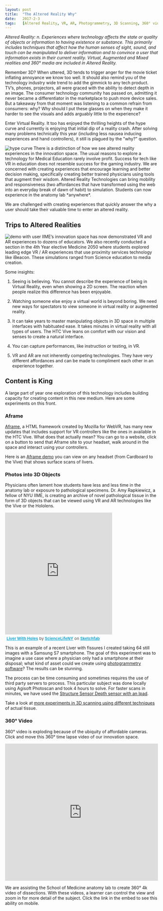 ```yaml
---
layout: post
title:  "The Altered Reality Why"
date:   2017-2-3
tags:   [Altered Reality, VR, AR, Photogrammetry, 3D Scanning, 360° video]
---
```


*Altered Reality: n. Experiences where technology affects the state or quality of objects or information to having existence or substance. This primarily includes techniques that affect how the human senses of sight, sound, and touch can be manipulated to deliver information and to convince a user that information exists in their current reality. Virtual, Augmented and Mixed  realities and 360° media are included in Altered Reality.*

Remember 3D? When uttered, 3D tends to trigger anger for the movie ticket inflating annoyance we know too well. It should also remind you of the technology industry wide trend to add the gimmick to any tech product. TV’s, phones, projectors, all were graced with the ability to detect depth in an image. The consumer technology community has passed on, admitting it never became a differentiator in the marketplace to push more device sales. But a takeaway from that moment was listening to a common refrain from consumers: why? Why should I put these glasses on when they make it harder to see the visuals and adds arguably little to the experience?

Enter Virtual Reality. It too has enjoyed the thrilling heights of the hype curve and currently is enjoying that initial dip of a reality crash. After solving many problems technically this year (including less nausea inducing experiences and hand controllers), it still is plagued by the "why?" question.

<img src="{{ '/assets/img/post01_02.png' | prepend: site.baseurl }}" alt="hype curve"> 
There is a distinction of how we see altered reality experiences in the innovation space. The usual reasons to explore a technology for Medical Education rarely involve profit. Success for tech like VR in education does not resemble success for the gaming industry. We are concerned with creating experiences that encourage learning and better decision making, specifically creating better trained physicians using tools that augment their wisdom. Altered Reality Technologies can bring mobility and responsiveness (two affordances that have transformed using the web into an everyday break of dawn of habit) to simulation. Students can now experience in the anatomy lab *anywhere*.

We are challenged with creating experiences that quickly answer the why a user should take their valuable time to enter an altered reality.

## Trips to Altered Realities

<img src="{{ '/assets/img/post01_01.jpg' | prepend: site.baseurl }}" alt="demo with user">
IIME’s innovation space has now demonstrated VR and AR experiences to dozens of educators. We also recently conducted a section in the 4th Year elective Medicine 2050 where students explored leading edge VR / AR experiences that use proximity services technology like iBeacon. These simulations ranged from Science education to media creation. 

Some insights:

1. Seeing is believing. You cannot describe the experience of being in Virtual Reality, even when showing a 2D screen. The reaction when people realize this difference has been enjoyable.

2. Watching someone else enjoy a virtual world is beyond boring. We need new ways for spectators to view someone in virtual reality or augmented reality. 

3. It can take years to master manipulating objects in 3D space in multiple interfaces with habituated ease. It takes minutes in virtual reality with all types of users. The HTC Vive leans on comfort with our vision and senses to create a natural interface. 

4. You can capture performances, like instruction or testing, in VR.

5. VR and AR are not inherently competing technologies. They have very different affordances and can be made to compliment each other in an experience together. 


## Content is King
<p> A large part of year one exploration of this technology includes building capacity for creating content in this new medium. Here are some experiments on this front. </p>


### Aframe
[Aframe](https://aframe.io/), a HTML framework created by Mozilla for WebVR, has many new updates that includes support for VR controllers like the ones in available in the HTC Vive. What does that actually mean? You can go to a website, click on a button to send that Aframe site to your headset, walk around in the space and interact using your controllers.  

Here is an [Aframe demo](https://ghobot.github.io/vr-liver/liver-demo/index.html) you can view on any headset (from Cardboard to the Vive) that shows surface scans of livers. 

### Photos into 3D Objects
Physicians often lament how students have less and less time in the anatomy lab or exposure to pathological specimens. Dr. Amy Rapkiewicz, a fellow of NYU IIME, is creating an archive of novel pathological tissue in the form of 3D objects that can be viewed using VR and AR technologies like the Vive or the Hololens. 

<div class="sketchfab-embed-wrapper"><iframe width="70%" height="400" src="https://sketchfab.com/models/1f52c6c72c7249e291c255f3b860d351/embed?autospin=0.2&amp;transparent=1&amp;ui_related=0" frameborder="0" allowvr allowfullscreen mozallowfullscreen="true" webkitallowfullscreen="true" onmousewheel=""></iframe>

<p style="font-size: 13px; font-weight: normal; margin: 5px; color: #4A4A4A;">
    <a href="https://sketchfab.com/models/1f52c6c72c7249e291c255f3b860d351?utm_medium=embed&utm_source=website&utm_campain=share-popup" target="_blank" style="font-weight: bold; color: #1CAAD9;">Liver With Holes</a>
    by <a href="https://sketchfab.com/ScienceLifeNY?utm_medium=embed&utm_source=website&utm_campain=share-popup" target="_blank" style="font-weight: bold; color: #1CAAD9;">ScienceLifeNY</a>
    on <a href="https://sketchfab.com?utm_medium=embed&utm_source=website&utm_campain=share-popup" target="_blank" style="font-weight: bold; color: #1CAAD9;">Sketchfab</a>
</p>
</div>

This is an example of a recent Liver with fissures I created taking 64 still images with a Samsung S7 smartphone. The goal of this experiment was to imagine a use case where a physician only had a smartphone at their disposal; what kind of asset could we create using [photogrammetry software](https://en.wikipedia.org/wiki/Photogrammetry)? The results can be stunning.

The process can be time consuming and sometimes requires the use of third party servers to process. This particular subject was done locally using Agisoft Photoscan and took 4 hours to solve. For faster scans in minutes, we have used the [Structure Sensor Depth sensor with an Ipad](https://structure.io/). 

Take a look at [more experiments in 3D scanning using different techniques](https://sketchfab.com/ScienceLifeNY/collections/virtual-pathology-archive) of actual tissue.

### 360° Video
360° video is exploding because of the ubiquity of affordable cameras. Click and move this 360° time lapse video of our innovation space.

  <iframe style="max-width:100%" src="https://www.youtube.com/embed/6hTLcum09uw" width="600px" height="450px" frameborder="0" allowfullscreen="true"> </iframe>

<p>We are assisting the School of Medicine anatomy lab to create 360° 4k video of dissections. With these videos, a learner can control the view and zoom in for more detail of the subject. Click the link in the embed to see this ability on mobile. </p>